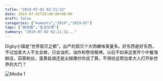 ```yaml
---
title: "2019-07-02 02:21:32"
date: 2019-07-02T10:00:00+08:00
draft: false
categories: ["moments","2019","2019-07"]
tags: ["朋友圈","生活记录"]
summary: "2019-07-02 02:21:32..."
---
```


Digby小镇是“世界扇贝之都”，出产的扇贝个大肉嫩味美量多。好东西是好东西，不过加拿大人不太会做，只会油煎，油炸和卷培根烤。以后不如来这里开个中餐海鲜店，蒜蓉粉丝，蛋黄盐焗还是尖椒爆炒你说了算。不得给这帮加拿大人打开新世界的大门？

![Media 1](/Moments/photos/2019-07-02/201907020221320.jpg)

